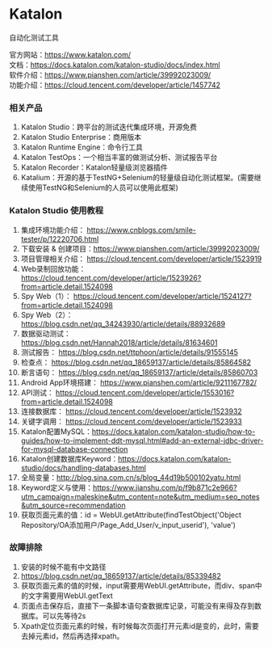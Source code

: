 # Katalon
自动化测试工具

官方网站：https://www.katalon.com/  
文档：https://docs.katalon.com/katalon-studio/docs/index.html  
软件介绍：https://www.pianshen.com/article/39992023009/  
功能介绍：https://cloud.tencent.com/developer/article/1457742


### 相关产品
1. Katalon Studio：跨平台的测试迭代集成环境，开源免费  
2. Katalon Studio Enterprise：商用版本
3. Katalon Runtime Engine：命令行工具
4. Katalon TestOps：一个相当丰富的做测试分析、测试报告平台
5. Katalon Recorder：Katalon轻量级浏览器插件
6. Katalium：开源的基于TestNG+Selenium的轻量级自动化测试框架。(需要继续使用TestNG和Selenium的人员可以使用此框架)


### Katalon Studio 使用教程
1. 集成环境功能介绍： https://www.cnblogs.com/smile-tester/p/12220706.html  
2. 下载安装 & 创建项目：https://www.pianshen.com/article/39992023009/  
3. 项目管理相关介绍： https://cloud.tencent.com/developer/article/1523919  
4. Web录制回放功能： https://cloud.tencent.com/developer/article/1523926?from=article.detail.1524098  
5. Spy Web（1）： https://cloud.tencent.com/developer/article/1524127?from=article.detail.1524098  
6. Spy Web（2）： https://blog.csdn.net/qq_34243930/article/details/88932689  
7. 数据驱动测试： https://blog.csdn.net/Hannah2018/article/details/81634601
8. 测试报告： https://blog.csdn.net/ttphoon/article/details/91555145  
9. 检查点： https://blog.csdn.net/qq_18659137/article/details/85864582
10. 断言语句： https://blog.csdn.net/qq_18659137/article/details/85860703
11. Android App环境搭建： https://www.pianshen.com/article/9211167782/  
12. API测试： https://cloud.tencent.com/developer/article/1553016?from=article.detail.1524098  
13. 连接数据库： https://cloud.tencent.com/developer/article/1523932  
14. 关键字调用： https://cloud.tencent.com/developer/article/1523933
15. Katalon配置MySQL：https://docs.katalon.com/katalon-studio/how-to-guides/how-to-implement-ddt-mysql.html#add-an-external-jdbc-driver-for-mysql-database-connection
16. Katalon创建数据库Keyword：https://docs.katalon.com/katalon-studio/docs/handling-databases.html
17. 全局变量：http://blog.sina.com.cn/s/blog_44d19b500102yatu.html
18. Keyword定义与使用：https://www.jianshu.com/p/f9b871c2e966?utm_campaign=maleskine&utm_content=note&utm_medium=seo_notes&utm_source=recommendation
19. 获取页面元素的值：id = WebUI.getAttribute(findTestObject('Object Repository/OA添加用户/Page_Add_User/v_input_userid'), 'value')

### 故障排除
1. 安装的时候不能有中文路径  
2. https://blog.csdn.net/qq_18659137/article/details/85339482
3. 获取页面元素的值的时候，input需要用WebUI.getAttribute，而div、span中的文字需要用WebUI.getText
4. 页面点击保存后，直接下一条脚本语句查数据库记录，可能没有来得及存到数据库。可以先等待2s
5. Xpath定位页面元素的时候，有时候每次页面打开元素id是变的，此时，需要去掉元素id，然后再选择xpath。
